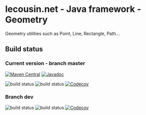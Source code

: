 # lecousin.net - Java framework - Geometry

Geometry utilities such as Point, Line, Rectangle, Path...
 
## Build status

### Current version - branch master

[![Maven Central](https://img.shields.io/maven-central/v/net.lecousin.framework/geometry.svg)](http://search.maven.org/#search%7Cga%7C1%7Cg%3A%22net.lecousin.framework%22%20AND%20a%3A%22geometry%22)
[![Javadoc](https://img.shields.io/badge/javadoc-0.1.0-brightgreen.svg)](https://www.javadoc.io/doc/net.lecousin.framework/geometry/0.1.0)

![build status](https://travis-ci.org/lecousin/java-framework-geometry.svg?branch=master "Build Status")
![build status](https://ci.appveyor.com/api/projects/status/github/lecousin/java-framework-geometry?branch=master&svg=true "Build Status")
[![Codecov](https://codecov.io/gh/lecousin/java-framework-geometry/graph/badge.svg)](https://codecov.io/gh/lecousin/java-framework-geometry/branch/master)

### Branch dev

![build status](https://travis-ci.org/lecousin/java-framework-geometry.svg?branch=dev "Build Status")
![build status](https://ci.appveyor.com/api/projects/status/github/lecousin/java-framework-geometry?branch=dev&svg=true "Build Status")
[![Codecov](https://codecov.io/gh/lecousin/java-framework-geometry/branch/dev/graph/badge.svg)](https://codecov.io/gh/lecousin/java-framework-geometry/branch/dev)